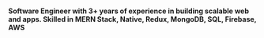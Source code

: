 <h4>Software Engineer with 3+ years of experience in building scalable web and apps. Skilled in MERN Stack, Native, Redux, MongoDB, SQL, Firebase, AWS </h1>
